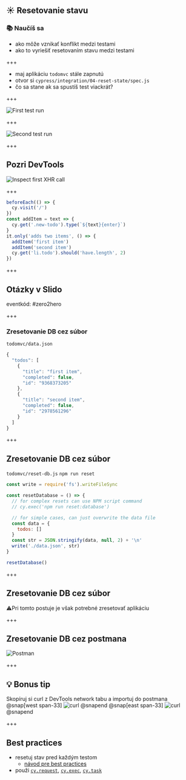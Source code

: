 ## ☀️ Resetovanie stavu

### 📚 Naučíš sa

- ako môže vznikať konflikt medzi testami
- ako to vyriešiť resetovaním stavu medzi testami

+++

- maj aplikáciu `todomvc` stále zapnutú
- otvor si `cypress/integration/04-reset-state/spec.js`
- čo sa stane ak sa spustíš test viackrát?

+++

![First test run](/slides/04-reset-state/img/passing-test.png)

+++

![Second test run](/slides/04-reset-state/img/failing-test.png)

+++

## Pozri DevTools

![Inspect first XHR call](/slides/04-reset-state/img/inspect-first-get-todos.png)

+++

```javascript
beforeEach(() => {
  cy.visit('/')
})
const addItem = text => {
  cy.get('.new-todo').type(`${text}{enter}`)
}
it.only('adds two items', () => {
  addItem('first item')
  addItem('second item')
  cy.get('li.todo').should('have.length', 2)
})
```

+++

## Otázky v Slido

eventkód: #zero2hero

+++

### Zresetovanie DB cez súbor
`todomvc/data.json`
```js
{
  "todos": [
    {
      "title": "first item",
      "completed": false,
      "id": "9368373205"
    },
    {
      "title": "second item",
      "completed": false,
      "id": "2978561296"
    }
  ]
}
```


+++

## Zresetovanie DB cez súbor

`todomvc/reset-db.js`
`npm run reset`

```js
const write = require('fs').writeFileSync

const resetDatabase = () => {
  // for complex resets can use NPM script command
  // cy.exec('npm run reset:database')

  // for simple cases, can just overwrite the data file
  const data = {
    todos: []
  }
  const str = JSON.stringify(data, null, 2) + '\n'
  write('./data.json', str)
}

resetDatabase()
```

+++

## Zresetovanie DB cez súbor

⚠️Pri tomto postuje je však potrebné zresetovať aplikáciu

+++

## Zresetovanie DB cez postmana

![Postman](/slides/04-reset-state/img/postman.png)

+++

## 💡 Bonus tip
Skopíruj si curl z DevTools network tabu a importuj do postmana
@snap[west span-33]
![curl](/slides/04-reset-state/img/curl.png)
@snapend
@snap[east span-33]
![curl](/slides/04-reset-state/img/import.png)
@snapend

+++

## Best practices

- resetuj stav pred každým testom
  - [návod pre best practices](https://on.cypress.io/best-practices)
- použi [`cy.request`](https://on.cypress.io/request), [`cy.exec`](https://on.cypress.io/exec), [`cy.task`](https://on.cypress.io/task)
